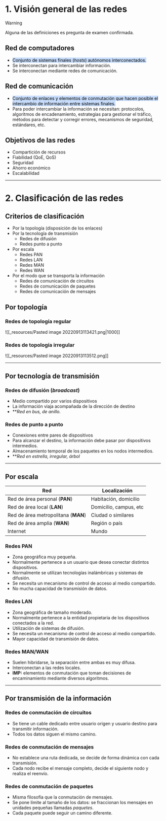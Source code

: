# 1. Visión general de las redes

>[!WARNING]
>Alguna de las definiciones es pregunta de examen confirmada.

## Red de computadores
- <mark style="background: #ADCCFFA6;">Conjunto de sistemas finales (<i>hosts</i>) autónomos interconectados.</mark> 
- Se interconectan para intercambiar información.
- Se interconectan mediante redes de comunicación.

## Red de comunicación
- <mark style="background: #ADCCFFA6;">Conjunto de enlaces y elementos de conmutación que hacen posible el intercambio de información entre sistemas finales.</mark> 
- Para poder intercambiar la información se necesitan: protocolos, algoritmos de encadenamiento, estrategias para gestionar el tráfico, métodos para detectar y corregir errores, mecanismos de seguridad, estándares, etc.

## Objetivos de las redes
- Compartición de recursos
- Fiabilidad (QoE, QoS)
- Seguridad
- Ahorro económico
- Escalabilidad

---

# 2. Clasificación de las redes

## Criterios de clasificación
- Por la topología (disposición de los enlaces)
- Por la tecnología de transmisión
	- Redes de difusión
	- Redes punto a punto
- Por escala
	- Redes PAN
	- Redes LAN
	- Redes MAN
	- Redes WAN
- Por el modo que se transporta la información
	- Redes de comunicación de circuitos
	- Redes de comunicación de paquetes
	- Redes de comunicación de mensajes


## Por topología
### Redes de topología regular
![[_resources/Pasted image 20220913113421.png|1000]]
### Redes de topología irregular
![[_resources/Pasted image 20220913113512.png]]

---

## Por tecnología de transmisión
### Redes de difusión (*broadcast*)
- Medio compartido por varios dispositivos
- La información viaja acompañada de la dirección de destino
- ***Red en bus, de anillo.*

### Redes de punto a punto
- Conexiones entre pares de dispositivos
- Para alcanzar el destino, la información debe pasar por dispositivos intermedios.
- Almacenamiento temporal de los paquetes en los nodos intermedios.
- ***Red en estrella, irregular, árbol*

---


## Por escala
| Red                                 | Localización           |
| ----------------------------------- | ---------------------- |
| Red de área personal (**PAN**)      | Habitación, domicilio  |
| Red de área local (**LAN**)         | Domicilio, campus, etc |
| Red de área metropolitana (**MAN**) | Ciudad o similares     |
| Red de área amplia (**WAN**)        | Región o país          |
| Internet                            | Mundo                       |

### Redes PAN
- Zona geográfica muy pequeña.
- Normalmente pertenece a un usuario que desea conectar distintos dispositivos.
- Normalmente se utilizan tecnologías inalámbricas y sistemas de difusión.
- Se necesita un mecanismo de control de acceso al medio compartido.
- No mucha capacidad de transmisión de datos.

### Redes LAN
- Zona geográfica de tamaño moderado.
- Normalmente pertenece a la entidad propietaria de los dispositivos conectados a la red.
- Utilización de sistemas de difusión.
- Se necesita un mecanismo de control de acceso al medio compartido.
- Mayor capacidad de transmisión de datos.

### Redes MAN/WAN
- Suelen hibridarse, la separación entre ambas es muy difusa.
- Interconectan a las redes locales.
- **IMP:** elementos de conmutación que toman decisiones de encaminamiento mediante diversos algoritmos.

---

## Por transmisión de la información
### Redes de conmutación de circuitos
- Se tiene un cable dedicado entre usuario origen y usuario destino para transmitir información.
- Todos los datos siguen el mismo camino.

### Redes de conmutación de mensajes
- No establece una ruta dedicada, se decide de forma dinámica con cada transmisión.
- Cada nodo recibe el mensaje completo, decide el siguiente nodo y realiza el reenvío.

### Redes de conmutación de paquetes
- Misma filosofía que la conmutación de mensajes.
- Se pone límite al tamaño de los datos: se fraccionan los mensajes en unidades pequeñas llamadas *paquetes*.
- Cada paquete puede seguir un camino diferente.


